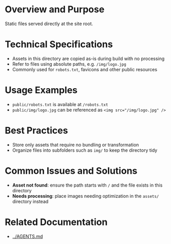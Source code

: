 # Overview and Purpose
Static files served directly at the site root.

# Technical Specifications
- Assets in this directory are copied as-is during build with no processing
- Refer to files using absolute paths, e.g. `/img/logo.jpg`
- Commonly used for `robots.txt`, favicons and other public resources

# Usage Examples
- `public/robots.txt` is available at `/robots.txt`
- `public/img/logo.jpg` can be referenced as `<img src="/img/logo.jpg" />`

# Best Practices
- Store only assets that require no bundling or transformation
- Organize files into subfolders such as `img/` to keep the directory tidy

# Common Issues and Solutions
- **Asset not found**: ensure the path starts with `/` and the file exists in this directory
- **Needs processing**: place images needing optimization in the `assets/` directory instead

# Related Documentation
- [../AGENTS.md](../AGENTS.md)

